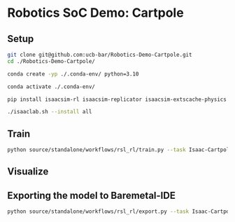 # Robotics SoC Demo: Cartpole

## Setup

```bash
git clone git@github.com:ucb-bar/Robotics-Demo-Cartpole.git
cd ./Robotics-Demo-Cartpole/
```

```bash
conda create -yp ./.conda-env/ python=3.10
```

```bash
conda activate ./.conda-env/
```

```bash
pip install isaacsim-rl isaacsim-replicator isaacsim-extscache-physics isaacsim-extscache-kit-sdk isaacsim-extscache-kit isaacsim-app --extra-index-url https://pypi.nvidia.com
```

```bash
./isaaclab.sh --install all
```

## Train
```bash
python source/standalone/workflows/rsl_rl/train.py --task Isaac-Cartpole-v0
```

## Visualize



## Exporting the model to Baremetal-IDE

```bash
python source/standalone/workflows/rsl_rl/export.py --task Isaac-Cartpole-v0 --headless
```



